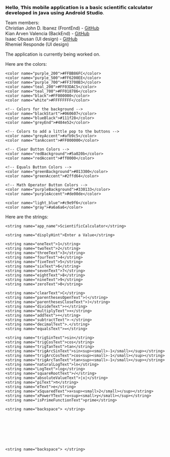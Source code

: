 𝗛𝗲𝗹𝗹𝗼, 𝗧𝗵𝗶𝘀 𝗺𝗼𝗯𝗶𝗹𝗲 𝗮𝗽𝗽𝗹𝗶𝗰𝗮𝘁𝗶𝗼𝗻 𝗶𝘀 𝗮 𝗯𝗮𝘀𝗶𝗰 𝘀𝗰𝗶𝗲𝗻𝘁𝗶𝗳𝗶𝗰 𝗰𝗮𝗹𝗰𝘂𝗹𝗮𝘁𝗼𝗿 𝗱𝗲𝘃𝗲𝗹𝗼𝗽𝗲𝗱 𝗶𝗻 𝗝𝗮𝘃𝗮 𝘂𝘀𝗶𝗻𝗴 𝗔𝗻𝗱𝗿𝗼𝗶𝗱 𝗦𝘁𝘂𝗱𝗶𝗼. 

Team members:  
Christian John D. Ibanez (FrontEnd) - [GitHub](https://github.com/siji1007)  
Kian Arven Valencia (BackEnd) - [GitHub](https://github.com/kianarven01)  
Isaac Obusan (UI design) - [GitHub](https://github.com/IsaacObusan)  
Rhemiel Responde (UI design) 




The application is currently being worked on. 

Here are the colors:

    <color name="purple_200">#FFBB86FC</color>
    <color name="purple_500">#FF6200EE</color>
    <color name="purple_700">#FF3700B3</color>
    <color name="teal_200">#FF03DAC5</color>
    <color name="teal_700">#FF018786</color>
    <color name="black">#FF000000</color>
    <color name="white">#FFFFFFFF</color>

    <!-- Colors for the background -->
    <color name="blackStart">#060607</color>
    <color name="blueBlack">#111f28</color>
    <color name="greyEnd">#484e52</color>

    <!-- Colors to add a little pop to the buttons -->
    <color name="greyAccent">#afb9c5</color>
    <color name="tanAccent">#FF000000</color>

    <!-- Clear Button Colors -->
    <color name="redBackground">#5a020b</color>
    <color name="redAccent">#ff0000</color>

    <!-- Equals Button Colors -->
    <color name="greenBackground">#013300</color>
    <color name="greenAccent">#2ffd64</color>

    <!-- Math Operator Button Colors -->
    <color name="purpleBackground">#330133</color>
    <color name="purpleAccent">#de00de</color>

    <color name="light_blue">#c9e9f6</color>
    <color name="gray">#a6a6a6</color>

Here are the strings:

    <string name="app_name">ScientificCalculator</string>

    <string name="displyHint">Enter a Value</string>

    <string name="oneText">1</string>
    <string name="twoText">2</string>
    <string name="threeText">3</string>
    <string name="fourText">4</string>
    <string name="fiveText">5</string>
    <string name="sixText">6</string>
    <string name="sevenText">7</string>
    <string name="eightText">8</string>
    <string name="nineText">9</string>
    <string name="zeroText">0</string>

    <string name="clearText">C</string>
    <string name="parenthesesOpenText">(</string>
    <string name="parenthesesCloseText">)</string>
    <string name="divideText">÷</string>
    <string name="multiplyText">×</string>
    <string name="addText">+</string>
    <string name="subtractText">-</string>
    <string name="decimalText">.</string>
    <string name="equalsText">=</string>

    <string name="trigSinText">sin</string>
    <string name="trigCosText">cos</string>
    <string name="trigTanText">tan</string>
    <string name="trigArcSinText">sin<sup><small>-1</small></sup></string>
    <string name="trigArcCosText">cos<sup><small>-1</small></sup></string>
    <string name="trigArcTanText">tan<sup><small>-1</small></sup></string>
    <string name="naturalLogText">ln</string>
    <string name="LogText">log</string>
    <string name="squareRootText">√</string>
    <string name="absoluteValueText">|x|</string>
    <string name="piText">π</string>
    <string name="eText">e</string>
    <string name="xSquaredText">x<sup><small>2</small></sup></string>
    <string name="xPowerYText">x<sup><small>y</small></sup></string>
    <string name="isPrimeFunctionText">prime</string>

    <string name="backspace"> </string>








    <string name="backspace"> </string>
